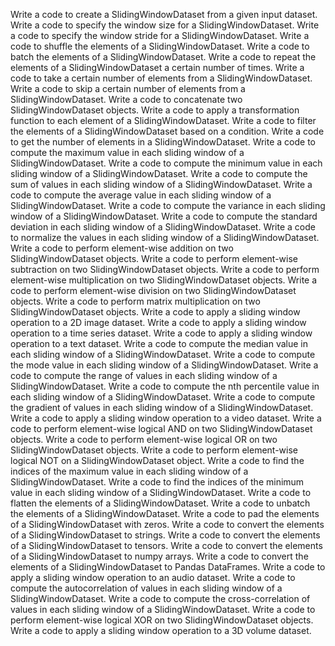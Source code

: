 Write a code to create a SlidingWindowDataset from a given input dataset.
Write a code to specify the window size for a SlidingWindowDataset.
Write a code to specify the window stride for a SlidingWindowDataset.
Write a code to shuffle the elements of a SlidingWindowDataset.
Write a code to batch the elements of a SlidingWindowDataset.
Write a code to repeat the elements of a SlidingWindowDataset a certain number of times.
Write a code to take a certain number of elements from a SlidingWindowDataset.
Write a code to skip a certain number of elements from a SlidingWindowDataset.
Write a code to concatenate two SlidingWindowDataset objects.
Write a code to apply a transformation function to each element of a SlidingWindowDataset.
Write a code to filter the elements of a SlidingWindowDataset based on a condition.
Write a code to get the number of elements in a SlidingWindowDataset.
Write a code to compute the maximum value in each sliding window of a SlidingWindowDataset.
Write a code to compute the minimum value in each sliding window of a SlidingWindowDataset.
Write a code to compute the sum of values in each sliding window of a SlidingWindowDataset.
Write a code to compute the average value in each sliding window of a SlidingWindowDataset.
Write a code to compute the variance in each sliding window of a SlidingWindowDataset.
Write a code to compute the standard deviation in each sliding window of a SlidingWindowDataset.
Write a code to normalize the values in each sliding window of a SlidingWindowDataset.
Write a code to perform element-wise addition on two SlidingWindowDataset objects.
Write a code to perform element-wise subtraction on two SlidingWindowDataset objects.
Write a code to perform element-wise multiplication on two SlidingWindowDataset objects.
Write a code to perform element-wise division on two SlidingWindowDataset objects.
Write a code to perform matrix multiplication on two SlidingWindowDataset objects.
Write a code to apply a sliding window operation to a 2D image dataset.
Write a code to apply a sliding window operation to a time series dataset.
Write a code to apply a sliding window operation to a text dataset.
Write a code to compute the median value in each sliding window of a SlidingWindowDataset.
Write a code to compute the mode value in each sliding window of a SlidingWindowDataset.
Write a code to compute the range of values in each sliding window of a SlidingWindowDataset.
Write a code to compute the nth percentile value in each sliding window of a SlidingWindowDataset.
Write a code to compute the gradient of values in each sliding window of a SlidingWindowDataset.
Write a code to apply a sliding window operation to a video dataset.
Write a code to perform element-wise logical AND on two SlidingWindowDataset objects.
Write a code to perform element-wise logical OR on two SlidingWindowDataset objects.
Write a code to perform element-wise logical NOT on a SlidingWindowDataset object.
Write a code to find the indices of the maximum value in each sliding window of a SlidingWindowDataset.
Write a code to find the indices of the minimum value in each sliding window of a SlidingWindowDataset.
Write a code to flatten the elements of a SlidingWindowDataset.
Write a code to unbatch the elements of a SlidingWindowDataset.
Write a code to pad the elements of a SlidingWindowDataset with zeros.
Write a code to convert the elements of a SlidingWindowDataset to strings.
Write a code to convert the elements of a SlidingWindowDataset to tensors.
Write a code to convert the elements of a SlidingWindowDataset to numpy arrays.
Write a code to convert the elements of a SlidingWindowDataset to Pandas DataFrames.
Write a code to apply a sliding window operation to an audio dataset.
Write a code to compute the autocorrelation of values in each sliding window of a SlidingWindowDataset.
Write a code to compute the cross-correlation of values in each sliding window of a SlidingWindowDataset.
Write a code to perform element-wise logical XOR on two SlidingWindowDataset objects.
Write a code to apply a sliding window operation to a 3D volume dataset.